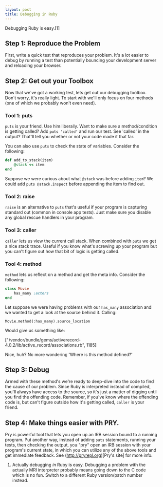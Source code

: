 ```yaml
---
layout: post
title: Debugging in Ruby
---
```


Debugging Ruby is easy.[1]

## Step 1: Reproduce the Problem
First, write a quick test that reproduces your problem. It's a lot easier to debug by running a test than potentially bouncing your development server and reloading your browser.

## Step 2: Get out your Toolbox
Now that we've got a working test, lets get out our debugging toolbox. Don't worry, it's really light. To start with we'll only focus on four methods (one of which we probably won't even need).

### Tool 1: puts
`puts` is your friend. Use him liberally. Want to make sure a method/condition is getting called? Add `puts 'called'` and run our test. See 'called' in the output? That'll tell you whether or not your code made it that far.

You can also use `puts` to check the state of variables. Consider the following:

```ruby
def add_to_stack(item)
	@stack << item
end
```

Suppose we were curious about what `@stack` was before adding `item`? We could add `puts @stack.inspect` before appending the item to find out.

### Tool 2: raise
`raise` is an alternative to `puts` that's useful if your program is capturing standard out (common in console app tests). Just make sure you disable any global rescue handlers in your program.

### Tool 3: caller
`caller` lets us view the current call stack. When combined with `puts` we get a nice stack trace. Useful if you know what's screwing up your program but you can't figure out how that bit of logic is getting called.

### Tool 4: method
`method` lets us reflect on a method and get the meta info.
Consider the following:

```ruby
class Movie
	has_many :actors
end
```

Let suppose we were having problems with our `has_many` association and we wanted to get a look at the source behind it. Calling:

```
Movie.method(:has_many).source_location
```

Would give us something like:

["/vendor/bundle/gems/activerecord-4.0.2/lib/active_record/associations.rb", 1185]

Nice, huh? No more wondering 'Where is this method defined?'

## Step 3: Debug
Armed with these method's we're ready to deep-dive into the code to find the cause of our problem. Since Ruby is interpreted instead of compiled, you'll always have access to the source, so it's just a matter of digging until you find the offending code. Remember, if you've know where the offending code is, but can't figure outside how it's getting called, `caller` is your friend.

## Step 4: Make things easier with PRY.
Pry is powerful tool that lets you open up an IRB session bound to a running program. Put another way, instead of adding `puts` statements, running your tests, then checking the output, you "pry" open an IRB session with your program's current state, in which you can utilize any of the above tools and get immediate feedback. See (http://pryrepl.org)[Pry's site] for more info.

1. Actually debugging _in_ Ruby is easy. Debugging a problem with the actually MRI interpreter probably means going down to the C code which is no fun. Switch to a different Ruby version/patch number instead.
